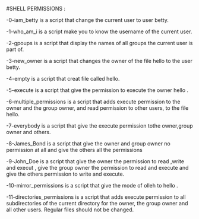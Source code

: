 #SHELL PERMISSIONS :

-0-iam_betty is a script that change the current user to user betty.

-1-who_am_i is a script make you to know the username of the current user.

-2-gpoups is a script that display the names of all groups the current user is part of.

-3-new_owner is a script that changes the owner of the file hello to the user betty.

-4-empty is a script that creat file called hello.

-5-execute is a script that give the permission to execute the owner hello .

-6-multiple_permissions is a script that adds execute permission to the owner and the group owner, and read permission to other users, to the file hello.

-7-everybody is a script that give the execute permission tothe owner,group owner and others.

-8-James_Bond is a script that give the owner and group owner no permission at all and give the others all the permissions

-9-John_Doe is a script that give the owner the permission to read ,write and execut , give the group owner the permission to read and execute and give the others permission to write and execute.

-10-mirror_permissions is a script that give the mode of olleh to hello .

-11-directories_permissions is a script that adds execute permission to all subdirectories of the current directory for the owner, the group owner and all other users. Regular files should not be changed.
